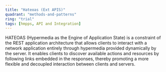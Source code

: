 ```yaml
---
title: "Hateoas (Ext APIS)"
quadrant: "methods-and-patterns"
ring: "trial"
tags: [hmpps, API and Integration]
---
```


HATEOAS (Hypermedia as the Engine of Application State) is a constraint of the REST application architecture that allows clients to interact with a network application entirely through hypermedia provided dynamically by the server. It enables clients to discover available actions and resources by following links embedded in the responses, thereby promoting a more flexible and decoupled interaction between clients and servers.

